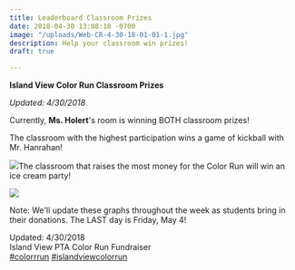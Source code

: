 ```yaml
---
title: Leaderboard Classroom Prizes
date: 2018-04-30 13:08:18 -0700
image: "/uploads/Web-CR-4-30-18-01-01-1.jpg"
description: Help your classroom win prizes!
draft: true

---
```

**Island View Color Run Classroom Prizes**

_Updated: 4/30/2018_

Currently, **Ms. Holert**'s room is winning BOTH classroom prizes! 

The classroom with the highest participation wins a game of kickball with Mr. Hanrahan! 

![](/uploads/Web-CR-4-30-18-participation-01.jpg)The classroom that raises the most money for the Color Run will win an ice cream party!

![](/uploads/Web-CR-4-30-18-Donations-01.jpg)

Note: We'll update these graphs throughout the week as students bring in their donations. The LAST day is Friday, May 4!

Updated: 4/30/2018  
Island View PTA Color Run Fundraiser  
[#colorrrun](https://www.facebook.com/hashtag/colorrrun?source=feed_text) [#islandviewcolorrun](https://www.facebook.com/hashtag/islandviewcolorrun?source=feed_text)